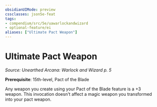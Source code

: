 ```yaml
---
obsidianUIMode: preview
cssclasses: json5e-feat
tags:
- compendium/src/5e/uawarlockandwizard
- optional-feature/ei
aliases: ["Ultimate Pact Weapon"]
---
```

# Ultimate Pact Weapon
*Source: Unearthed Arcana: Warlock and Wizard p. 5*  

**Prerequisite**: 15th-level, Pact of the Blade

Any weapon you create using your Pact of the Blade feature is a +3 weapon. This invocation doesn't affect a magic weapon you transformed into your pact weapon.